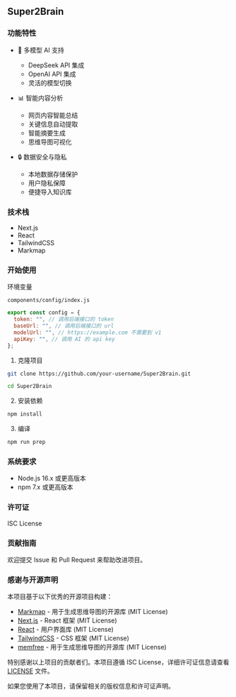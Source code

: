 ## Super2Brain

### 功能特性

- 🤖 多模型 AI 支持

  - DeepSeek API 集成
  - OpenAI API 集成
  - 灵活的模型切换

- 📊 智能内容分析

  - 网页内容智能总结
  - 关键信息自动提取
  - 智能摘要生成
  - 思维导图可视化

- 🔒 数据安全与隐私
  - 本地数据存储保护
  - 用户隐私保障
  - 便捷导入知识库

### 技术栈

- Next.js
- React
- TailwindCSS
- Markmap

### 开始使用

环境变量

`components/config/index.js`

```js
export const config = {
  token: "", // 调用后端接口的 token
  baseUrl: "", // 调用后端接口的 url
  modelUrl: "", // https://example.com 不需要到 v1
  apiKey: "", // 调用 AI 的 api key
};
```

1. 克隆项目

```bash
git clone https://github.com/your-username/Super2Brain.git

cd Super2Brain
```

2. 安装依赖

```bash
npm install
```

3. 编译

```bash
npm run prep
```

### 系统要求

- Node.js 16.x 或更高版本
- npm 7.x 或更高版本

### 许可证

ISC License

### 贡献指南

欢迎提交 Issue 和 Pull Request 来帮助改进项目。

### 感谢与开源声明

本项目基于以下优秀的开源项目构建：

- [Markmap](https://markmap.js.org/) - 用于生成思维导图的开源库 (MIT License)
- [Next.js](https://nextjs.org/) - React 框架 (MIT License)
- [React](https://reactjs.org/) - 用户界面库 (MIT License)
- [TailwindCSS](https://tailwindcss.com/) - CSS 框架 (MIT License)
- [memfree](https://github.com/memfreeme/memfree) - 用于生成思维导图的开源库 (MIT License)

特别感谢以上项目的贡献者们。本项目遵循 ISC License，详细许可证信息请查看 [LICENSE](./LICENSE) 文件。

如果您使用了本项目，请保留相关的版权信息和许可证声明。
